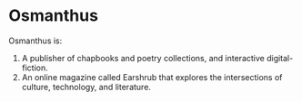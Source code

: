 # Osmanthus

Osmanthus is:

1. A publisher of chapbooks and poetry collections, and interactive digital-fiction.
2. An online magazine called Earshrub that explores the intersections of culture, technology, and literature.
